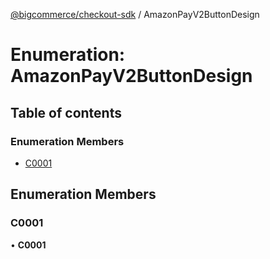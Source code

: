 [@bigcommerce/checkout-sdk](../README.md) / AmazonPayV2ButtonDesign

# Enumeration: AmazonPayV2ButtonDesign

## Table of contents

### Enumeration Members

- [C0001](AmazonPayV2ButtonDesign.md#c0001)

## Enumeration Members

### C0001

• **C0001**
